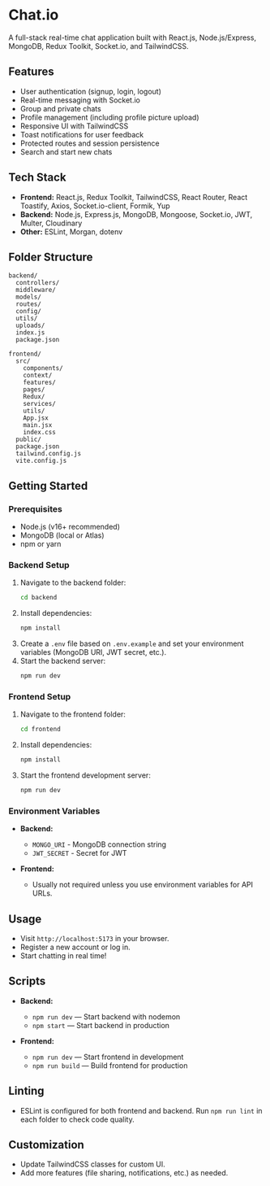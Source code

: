 # Chat.io

A full-stack real-time chat application built with React.js, Node.js/Express, MongoDB, Redux Toolkit, Socket.io, and TailwindCSS.

## Features

- User authentication (signup, login, logout)
- Real-time messaging with Socket.io
- Group and private chats
- Profile management (including profile picture upload)
- Responsive UI with TailwindCSS
- Toast notifications for user feedback
- Protected routes and session persistence
- Search and start new chats

## Tech Stack

- **Frontend:** React.js, Redux Toolkit, TailwindCSS, React Router, React Toastify, Axios, Socket.io-client, Formik, Yup
- **Backend:** Node.js, Express.js, MongoDB, Mongoose, Socket.io, JWT, Multer, Cloudinary
- **Other:** ESLint, Morgan, dotenv

## Folder Structure

```
backend/
  controllers/
  middleware/
  models/
  routes/
  config/
  utils/
  uploads/
  index.js
  package.json

frontend/
  src/
    components/
    context/
    features/
    pages/
    Redux/
    services/
    utils/
    App.jsx
    main.jsx
    index.css
  public/
  package.json
  tailwind.config.js
  vite.config.js
```

## Getting Started

### Prerequisites

- Node.js (v16+ recommended)
- MongoDB (local or Atlas)
- npm or yarn

### Backend Setup

1. Navigate to the backend folder:
   ```bash
   cd backend
   ```
2. Install dependencies:
   ```bash
   npm install
   ```
3. Create a `.env` file based on `.env.example` and set your environment variables (MongoDB URI, JWT secret, etc.).
4. Start the backend server:
   ```bash
   npm run dev
   ```

### Frontend Setup

1. Navigate to the frontend folder:
   ```bash
   cd frontend
   ```
2. Install dependencies:
   ```bash
   npm install
   ```
3. Start the frontend development server:
   ```bash
   npm run dev
   ```

### Environment Variables

- **Backend:**

  - `MONGO_URI` - MongoDB connection string
  - `JWT_SECRET` - Secret for JWT

- **Frontend:**
  - Usually not required unless you use environment variables for API URLs.

## Usage

- Visit `http://localhost:5173` in your browser.
- Register a new account or log in.
- Start chatting in real time!

## Scripts

- **Backend:**

  - `npm run dev` — Start backend with nodemon
  - `npm start` — Start backend in production

- **Frontend:**
  - `npm run dev` — Start frontend in development
  - `npm run build` — Build frontend for production

## Linting

- ESLint is configured for both frontend and backend. Run `npm run lint` in each folder to check code quality.

## Customization

- Update TailwindCSS classes for custom UI.
- Add more features (file sharing, notifications, etc.) as needed.
